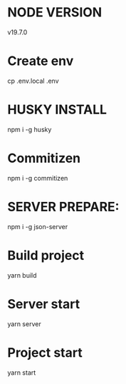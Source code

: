 # NODE VERSION

v19.7.0

# Create env

cp .env.local .env

# HUSKY INSTALL

npm i -g husky

# Commitizen

npm i -g commitizen

# SERVER PREPARE:

npm i -g json-server

# Build project

yarn build

# Server start

yarn server

# Project start

yarn start
